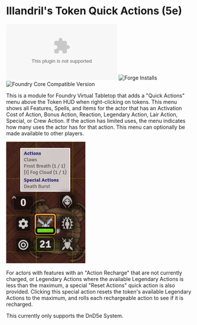 # Illandril's Token Quick Actions (5e)
![Latest Release Download Count](https://img.shields.io/github/downloads/illandril/FoundryVTT-npc-quick-actions/latest/module.zip?color=4b0000&label=Downloads)
![Forge Installs](https://img.shields.io/badge/dynamic/json?color=4b0000&label=Forge%20Installs&query=package.installs&url=http%3A%2F%2Fforge-vtt.com%2Fapi%2Fbazaar%2Fpackage%2Fillandril-npc-quick-actions&suffix=%25)
![Foundry Core Compatible Version](https://img.shields.io/badge/dynamic/json?color=4b0000&label=Foundry%20Version&query=$.compatibleCoreVersion&url=https%3A%2F%2Fgithub.com%2Fillandril%2FFoundryVTT-npc-quick-actions%2Freleases%2Flatest%2Fdownload%2Fmodule.json)

This is a module for Foundry Virtual Tabletop that adds a "Quick Actions" menu above the Token HUD when right-clicking on tokens. This menu shows all Features, Spells, and Items for the actor that has an Activation Cost of Action, Bonus Action, Reaction, Legendary Action, Lair Action, Special, or Crew Action. If the action has limited uses, the menu indicates how many uses the actor has for that action. This menu can optionally be made available to other players.

![Screenshot showing a Quick Actions list for an Ice Mephit](/screenshots/example-a.png?raw=true)

For actors with features with an "Action Recharge" that are not currently charged, or Legendary Actions where the available Legendary Actions is less than the maximum, a special "Reset Actions" quick action is also provided. Clicking this special action resets the token's available Legendary Actions to the maximum, and rolls each rechargeable action to see if it is recharged.

This currently only supports the DnD5e System.
